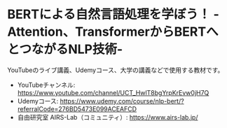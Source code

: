 # BERTによる自然言語処理を学ぼう！ -Attention、TransformerからBERTへとつながるNLP技術-
YouTubeのライブ講義、Udemyコース、大学の講義などで使用する教材です。  

* YouTubeチャンネル:  https://www.youtube.com/channel/UCT_HwlT8bgYrpKrEvw0jH7Q
* Udemyコース: https://www.udemy.com/course/nlp-bert/?referralCode=276BD5473E099ACEAFCD
* 自由研究室 AIRS-Lab（コミュニティ）: https://www.airs-lab.jp/
